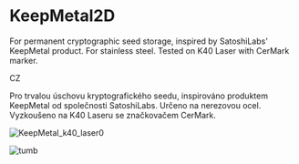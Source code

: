 # KeepMetal2D

For permanent cryptographic seed storage, inspired by SatoshiLabs' KeepMetal product.
For stainless steel. Tested on K40 Laser with CerMark marker.

CZ

Pro trvalou úschovu kryptografického seedu, inspirováno produktem KeepMetal od společnosti SatoshiLabs.
Určeno na nerezovou ocel. Vyzkoušeno na K40 Laseru se značkovačem CerMark.

![KeepMetal_k40_laser0](https://github.com/r21m/KeepMetal2D/assets/39201428/0866d806-6558-45c0-8f6f-289dc21d54f7)

![tumb](https://github.com/r21m/KeepMetal2D/assets/39201428/b694b2d9-1bed-404b-ba73-191f476a2278)
